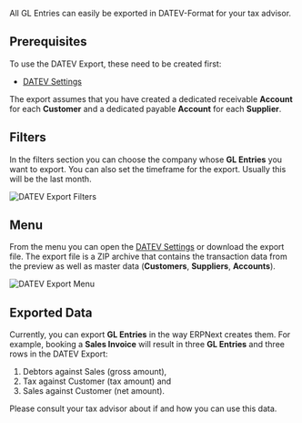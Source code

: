 <!-- add-breadcrumbs -->

All GL Entries can easily be exported in DATEV-Format for your tax advisor.

## Prerequisites

To use the DATEV Export, these need to be created first:

- [DATEV Settings](/docs/user/manual/en/regional/germany/datev-settings)

The export assumes that you have created a dedicated receivable **Account** for each **Customer** and a dedicated payable **Account** for each **Supplier**.

## Filters

In the filters section you can choose the company whose **GL Entries** you want to export. You can also set the timeframe for the export. Usually this will be the last month.

![DATEV Export Filters](/docs/assets/img/regional/germany/datev-export-filters.png)

## Menu

From the menu you can open the [DATEV Settings](/docs/user/manual/en/regional/germany/datev-settings) or download the export file. The export file is a ZIP archive that contains the transaction data from the preview as well as master data (**Customers**, **Suppliers**, **Accounts**).

![DATEV Export Menu](/docs/assets/img/regional/germany/datev-export-menu.png)

## Exported Data

Currently, you can export **GL Entries** in the way ERPNext creates them. For example, booking a **Sales Invoice** will result in three **GL Entries** and three rows in the DATEV Export:

1. Debtors against Sales (gross amount),
2. Tax against Customer (tax amount) and
3. Sales against Customer (net amount).

Please consult your tax advisor about if and how you can use this data.
